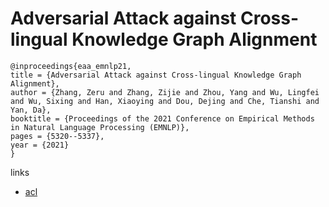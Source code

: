 # Adversarial Attack against Cross-lingual Knowledge Graph Alignment

```
@inproceedings{eaa_emnlp21,
title = {Adversarial Attack against Cross-lingual Knowledge Graph Alignment},
author = {Zhang, Zeru and Zhang, Zijie and Zhou, Yang and Wu, Lingfei and Wu, Sixing and Han, Xiaoying and Dou, Dejing and Che, Tianshi and Yan, Da},
booktitle = {Proceedings of the 2021 Conference on Empirical Methods in Natural Language Processing (EMNLP)},
pages = {5320--5337},
year = {2021}
}
```

links
- [acl](https://aclanthology.org/2021.emnlp-main.432)
